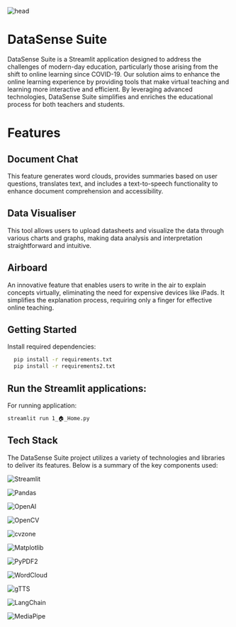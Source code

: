

![head](https://github.com/Asma-Khanam/DataSense-Suite/assets/128472305/c4561809-7e99-48e3-a6a1-4a8d27e2a706)

# DataSense Suite

DataSense Suite is a Streamlit application designed to address the challenges of modern-day education, particularly those arising from the shift to online learning since COVID-19. Our solution aims to enhance the online learning experience by providing tools that make virtual teaching and learning more interactive and efficient. By leveraging advanced technologies, DataSense Suite simplifies and enriches the educational process for both teachers and students.


# Features

## Document Chat
This feature generates word clouds, provides summaries based on user questions, translates text, and includes a text-to-speech functionality to enhance document comprehension and accessibility.

## Data Visualiser
This tool allows users to upload datasheets and visualize the data through various charts and graphs, making data analysis and interpretation straightforward and intuitive.

## Airboard
An innovative feature that enables users to write in the air to explain concepts virtually, eliminating the need for expensive devices like iPads. It simplifies the explanation process, requiring only a finger for effective online teaching.

## Getting Started

Install required dependencies:

```bash
  pip install -r requirements.txt
  pip install -r requirements2.txt

```

## Run the Streamlit applications:

For running application:
```bash
streamlit run 1_🏠_Home.py
```



## Tech Stack

The DataSense Suite project utilizes a variety of technologies and libraries to deliver its features. Below is a summary of the key components used:

![Streamlit](https://img.shields.io/badge/streamlit-%23FF4B4B.svg?style=plastic&logo=streamlit&logoColor=white)

![Pandas](https://img.shields.io/badge/pandas-%23150458.svg?style=plastic&logo=pandas&logoColor=white)

![OpenAI](https://img.shields.io/badge/OpenAI-%234a4a4a.svg?style=plastic&logo=openai&logoColor=white)

![OpenCV](https://img.shields.io/badge/opencv-%23white.svg?style=plastic&logo=opencv&logoColor=white)

![cvzone](https://img.shields.io/badge/cvzone-%2332CD32.svg?style=plastic&logo=opencv&logoColor=white)

![Matplotlib](https://img.shields.io/badge/matplotlib-%230079C8.svg?style=plastic&logo=python&logoColor=white)

![PyPDF2](https://img.shields.io/badge/pypdf2-%234B8BBE.svg?style=plastic&logo=python&logoColor=white)

![WordCloud](https://img.shields.io/badge/wordcloud-%23FF9900.svg?style=plastic&logo=cloud&logoColor=white)

![gTTS](https://img.shields.io/badge/gTTS-%23ffda44.svg?style=plastic&logo=google&logoColor=black)


![LangChain](https://img.shields.io/badge/langchain-%230073ff.svg?style=plastic&logo=chain&logoColor=white)

![MediaPipe](https://img.shields.io/badge/mediapipe-%23ffdb00.svg?style=plastic&logo=google&logoColor=black)

